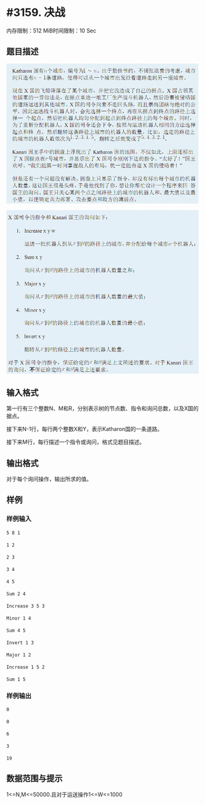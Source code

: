 # #3159. 决战

内存限制：512 MiB时间限制：10 Sec

## 题目描述

![](upload/201305/1(4).jpg)

![](upload/201305/2.jpg)

## 输入格式

第一行有三个整数N、M和R，分别表示树的节点数、指令和询问总数，以及X国的据点。

接下来N-1行，每行两个整数X和Y，表示Katharon国的一条道路。

接下来M行，每行描述一个指令或询问，格式见题目描述。

## 输出格式

对于每个询问操作，输出所求的值。

## 样例

### 样例输入

    
    5 8 1
    
    1 2
    
    2 3
    
    3 4
    
    4 5
    
    Sum 2 4
    
    Increase 3 5 3
    
    Minor 1 4
    
    Sum 4 5
    
    Invert 1 3
    
    Major 1 2
    
    Increase 1 5 2
    
    Sum 1 5
    
    
    

### 样例输出

    
    0
    
    0
    
    6
    
    3
    
    19
    
    
    

## 数据范围与提示

1<=N,M<=50000.且对于运送操作1<=W<=1000
